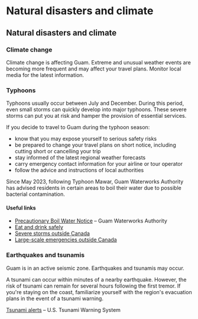 # Natural disasters and climate

## Natural disasters and climate

### Climate change

Climate change is affecting Guam. Extreme and unusual weather events are becoming more frequent and may affect your travel plans. Monitor local media for the latest information.

### Typhoons

Typhoons usually occur between July and December. During this period, even small storms can quickly develop into major typhoons. These severe storms can put you at risk and hamper the provision of essential services.

If you decide to travel to Guam during the typhoon season:

* know that you may expose yourself to serious safety risks
* be prepared to change your travel plans on short notice, including cutting short or cancelling your trip
* stay informed of the latest regional weather forecasts
* carry emergency contact information for your airline or tour operator
* follow the advice and instructions of local authorities

Since May 2023, following Typhoon Mawar, Guam Waterworks Authority has advised residents in certain areas to boil their water due to possible bacterial contamination.

#### Useful links

* [Precautionary Boil Water Notice](http://guamwaterworks.org/precautionary-boil-water-notice/) – Guam Waterworks Authority
* [Eat and drink safely](https://travel.gc.ca/travelling/health-safety/food-water)
* [Severe storms outside Canada](https://travel.gc.ca/travelling/health-safety/hurricanes-typhoons-cyclones-monsoons)
* [Large-scale emergencies outside Canada](https://travel.gc.ca/assistance/emergency-info/large-scale-emergencies-abroad)

### Earthquakes and tsunamis

Guam is in an active seismic zone. Earthquakes and tsunamis may occur.

A tsunami can occur within minutes of a nearby earthquake. However, the risk of tsunami can remain for several hours following the first tremor. If you're staying on the coast, familiarize yourself with the region's evacuation plans in the event of a tsunami warning.

[Tsunami alerts](https://www.tsunami.gov/) – U.S. Tsunami Warning System